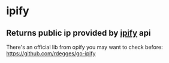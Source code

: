 # ipify
Returns public ip provided by [ipify](https://www.ipify.org/) api
---
There's an official lib from opify you may want to check before: https://github.com/rdegges/go-ipify
